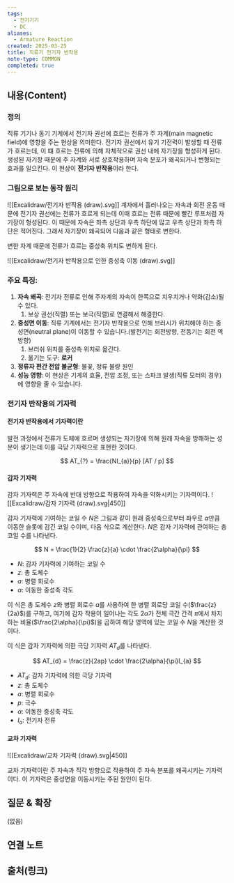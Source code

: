 ```yaml
---
tags:
  - 전기기기
  - DC
aliases:
  - Armature Reaction
created: 2025-03-25
title: 직류기 전기자 반작용
note-type: COMMON
completed: true
---
```


## 내용(Content)

### 정의

직류 기기나 동기 기계에서 전기자 권선에 흐르는 전류가 주 자계(main magnetic field)에 영향을 주는 현상을 의미한다. 전기자 권선에서 유기 기전력이 발생할 때 전류가 흐르는데, 이 떄 흐르는 전류에 의해 자체적으로 권선 내에 자기장을 형성하게 된다. 생성된 자기장 때문에 주 자계와 서로 상호작용하며 자속 분포가 왜곡되거나 변형되는 효과를 일으킨다. 이 현상이 **전기자 반작용**이라 한다.


### 그림으로 보는 동작 원리

![[Excalidraw/전기자 반작용 (draw).svg]]
계자에서 흘러나오는 자속과 회전 운동 때문에 전기자 권선에는 전류가 흐르게 되는데 이때 흐르는 전류 때문에 빨간 루프처럼 자기장이 형성된다. 이 때문에 자속은 좌측 상단과 우측 하단에 많고 우측 상단과 좌측 하단은 적어진다. 그래서 자기장이 왜곡되어 다음과 같은 형태로 변한다.

변한 자계 때문에 전류가 흐르는 중성축 위치도 변하게 된다.

![[Excalidraw/전기자 반작용으로 인한 중성축 이동 (draw).svg]]

### 주요 특징:

1.  **자속 왜곡**: 전기자 전류로 인해 주자계의 자속이 한쪽으로 치우치거나 약화(감소)될 수 있다.
    1.  보상 권선(직렬) 또는 보극(직렬)로 연결해서 해결한다.
2.  **중성면 이동**: 직류 기계에서는 전기자 반작용으로 인해 브러시가 위치해야 하는 중성면(neutral plane)이 이동할 수 있습니다.(발전기는 회전방향, 전동기는 회전 역방향)
    1.  브러쉬 위치를 중성측 위치로 옮긴다.
    2.  옮기는 도구: **로커**
3.  **정류자 편간 전압 불균형**: 불꽃, 정류 불량 원인
4.  **성능 영향**: 이 현상은 기계의 효율, 전압 조정, 또는 스파크 발생(직류 모터의 경우)에 영향을 줄 수 있습니다.

### 전기자 반작용의 기자력
#### 전기자 반작용에서 기자력이란

발전 과정에서 전류가 도체에 흐르며 생성되는 자기장에 의해 원래 자속을 방해하는 성분이 생기는데 이를 극당 기자력으로 표현한 것이다.

$$
AT_{?} = \frac{NI_{a}}{p} [AT / p]
$$

#### 감자 기자력

감자 기자력은 주 자속에 반대 방향으로 작용하여 자속을 약화시키는 기자력이다.
![[Excalidraw/감자 기자력 (draw).svg|450]]

감자 기자력에 기여하는 코일 수 $N$은 그림과 같이 원래 중성축으로부터 좌우로 $\alpha$만큼 이동한 슬롯에 감긴 코일 수이며, 다음 식으로 계산한다. $N$은 감자 기자력에 관여하는 총 코일 수를 나타낸다.

$$
N = \frac{1}{2} \frac{z}{a} \cdot \frac{2\alpha}{\pi}
$$
- $N$: 감자 기자력에 기여하는 코일 수
- $z$: 총 도체수
- $a$: 병렬 회로수
- $\alpha$: 이동한 중성축 각도

이 식은 총 도체수 $z$와 병렬 회로수 $a$를 사용하여 한 병렬 회로당 코일 수($\frac{z}{2a}$)를 구하고, 여기에 감자 작용이 일어나는 각도 $2\alpha$가 전체 극간 간격 $\pi$에서 차지하는 비율($\frac{2\alpha}{\pi}$)을 곱하여 해당 영역에 있는 코일 수 $N$을 계산한 것이다.

이 식은 감자 기자력에 의한 극당 기자력 $AT_d$를 나타낸다.

$$
AT_{d} = \frac{z}{2ap} \cdot \frac{2\alpha}{\pi}I_{a}
$$
- $AT_{d}$: 감자 기자력에 의한 극당 기자력
- $z$: 총 도체수
- $a$: 병렬 회로수
- $p$: 극수
- $\alpha$: 이동한 중성축 각도
- $I_{a}$: 전기자 전류

#### 교차 기자력

![[Excalidraw/교차 기자력 (draw).svg|450]]

교차 기자력이란 주 자속과 직각 방향으로 작용하여 주 자속 분포를 왜곡시키는 기자력이다. 이 기자력은 중성면을 이동시키는 주된 원인이 된다.


## 질문 & 확장

(없음)

## 연결 노트

## 출처(링크)